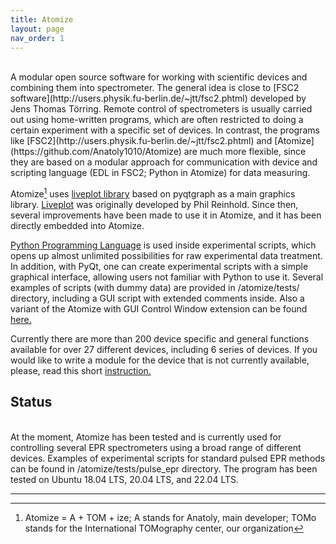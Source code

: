 ```yaml
---
title: Atomize
layout: page
nav_order: 1
---
```

<br/>
A modular open source software for working with scientific devices and combining them into spectrometer. The general idea is close to [FSC2 software](http://users.physik.fu-berlin.de/~jtt/fsc2.phtml) developed by Jens Thomas Törring. Remote control of spectrometers is usually carried out using home-written programs, which are often restricted to doing a certain experiment with a specific set of devices. In contrast, the programs like [FSC2](http://users.physik.fu-berlin.de/~jtt/fsc2.phtml) and [Atomize](https://github.com/Anatoly1010/Atomize) are much more flexible, since they are based on a modular approach for communication with device and scripting language (EDL in FSC2; Python in Atomize) for data measuring.

Atomize[^1] uses [liveplot library](https://github.com/PhilReinhold/liveplot) based on pyqtgraph as a main graphics library. [Liveplot](https://github.com/PhilReinhold/liveplot) was originally developed by Phil Reinhold. Since then, several improvements have been made to use it in Atomize, and it has been directly embedded into Atomize.

[Python Programming Language](https://www.python.org/) is used inside experimental scripts, which opens up almost unlimited possibilities for raw experimental data treatment. In addition, with PyQt, one can create experimental scripts with a simple graphical interface, allowing users not familiar with Python to use it. Several examples of scripts (with dummy data) are provided in /atomize/tests/ directory, including a GUI script with extended comments inside. Also a variant of the Atomize with GUI Control Window extension can be found [here.](https://github.com/Anatoly1010/Atomize_NIOCH)<br/>

Currently there are more than 200 device specific and general functions available for over 27 different devices, including 6 series of devices. If you would like to write a module for the device that is not currently available, please, read this short [instruction.](https://github.com/Anatoly1010/Atomize/blob/master/atomize/documentation/writing_modules.md)

## Status
<br/>
At the moment, Atomize has been tested and is currently used for controlling several EPR spectrometers using a broad range of different devices. Examples of experimental scripts for standard pulsed EPR methods can be found in /atomize/tests/pulse_epr directory. The program has been tested on Ubuntu 18.04 LTS, 20.04 LTS, and 22.04 LTS.


----

[^1]: Atomize = A + TOM + ize; A stands for Anatoly, main developer; TOMo stands for the International TOMography center, our organization